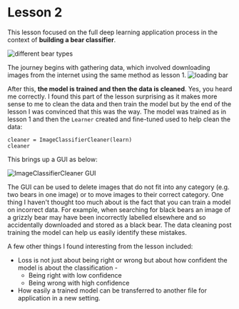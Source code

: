 # Lesson 2
This lesson focused on the full deep learning application process in the context of **building a bear classifier**.

![different bear types](https://github.com/bridgetcasey1/bridgetcasey1.github.io/assets/113487655/5bb1662c-f2d9-4451-aabc-598963f4b20b)

The journey begins with gathering data, which involved downloading images from the internet using the same method as lesson 1. 
![loading bar](https://github.com/bridgetcasey1/bridgetcasey1.github.io/assets/113487655/75088cc2-9d91-4295-9780-ab2c5d96a9f4)

After this, **the model is trained and then the data is cleaned**. Yes, you heard me correctly. I found this part of the lesson surprising as it makes more sense to me to clean the data and then train the model but by the end of the lesson I was convinced that this was the way. The model was trained as in lesson 1 and then the ```Learner``` created and fine-tuned used to help clean the data:

```
cleaner = ImageClassifierCleaner(learn)
cleaner
```
This brings up a GUI as below:

![ImageClassifierCleaner GUI](https://github.com/bridgetcasey1/bridgetcasey1.github.io/assets/113487655/82a7356a-67e3-4b72-9080-cb3ba0c9ab67)

The GUI can be used to delete images that do not fit into any category (e.g. two bears in one image) or to move images to their correct category. One thing I haven't thought too much about is the fact that you can train a model on incorrect data. For example, when searching for black bears an image of a grizzly bear may have been incorrectly labelled elsewhere and so accidentally downloaded and stored as a black bear. The data cleaning post training the model can help us easily identify these mistakes. 

A few other things I found interesting from the lesson included:
- Loss is not just about being right or wrong but about how confident the model is about the classification - 
  - Being right with low confidence
  - Being wrong with high confidence
- How easily a trained model can be transferred to another file for application in a new setting.
